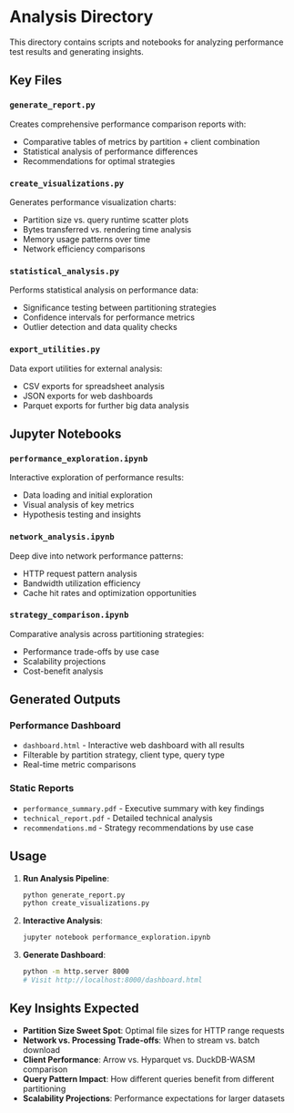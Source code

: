 # Analysis Directory

This directory contains scripts and notebooks for analyzing performance test results and generating insights.

## Key Files

### `generate_report.py`
Creates comprehensive performance comparison reports with:
- Comparative tables of metrics by partition + client combination
- Statistical analysis of performance differences
- Recommendations for optimal strategies

### `create_visualizations.py` 
Generates performance visualization charts:
- Partition size vs. query runtime scatter plots
- Bytes transferred vs. rendering time analysis
- Memory usage patterns over time
- Network efficiency comparisons

### `statistical_analysis.py`
Performs statistical analysis on performance data:
- Significance testing between partitioning strategies
- Confidence intervals for performance metrics
- Outlier detection and data quality checks

### `export_utilities.py`
Data export utilities for external analysis:
- CSV exports for spreadsheet analysis
- JSON exports for web dashboards
- Parquet exports for further big data analysis

## Jupyter Notebooks

### `performance_exploration.ipynb`
Interactive exploration of performance results:
- Data loading and initial exploration
- Visual analysis of key metrics  
- Hypothesis testing and insights

### `network_analysis.ipynb`
Deep dive into network performance patterns:
- HTTP request pattern analysis
- Bandwidth utilization efficiency
- Cache hit rates and optimization opportunities

### `strategy_comparison.ipynb`
Comparative analysis across partitioning strategies:
- Performance trade-offs by use case
- Scalability projections
- Cost-benefit analysis

## Generated Outputs

### Performance Dashboard
- `dashboard.html` - Interactive web dashboard with all results
- Filterable by partition strategy, client type, query type
- Real-time metric comparisons

### Static Reports  
- `performance_summary.pdf` - Executive summary with key findings
- `technical_report.pdf` - Detailed technical analysis
- `recommendations.md` - Strategy recommendations by use case

## Usage

1. **Run Analysis Pipeline**:
   ```bash
   python generate_report.py
   python create_visualizations.py
   ```

2. **Interactive Analysis**:
   ```bash
   jupyter notebook performance_exploration.ipynb
   ```

3. **Generate Dashboard**:
   ```bash
   python -m http.server 8000
   # Visit http://localhost:8000/dashboard.html
   ```

## Key Insights Expected

- **Partition Size Sweet Spot**: Optimal file sizes for HTTP range requests
- **Network vs. Processing Trade-offs**: When to stream vs. batch download  
- **Client Performance**: Arrow vs. Hyparquet vs. DuckDB-WASM comparison
- **Query Pattern Impact**: How different queries benefit from different partitioning
- **Scalability Projections**: Performance expectations for larger datasets